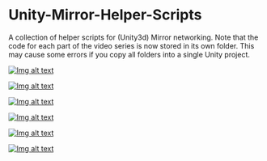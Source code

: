 # Unity-Mirror-Helper-Scripts
A collection of helper scripts for (Unity3d) Mirror networking. Note that the code for each part of the video series is now stored in its own folder. This may cause some errors if you copy all folders into a single Unity project.

[![Img alt text](https://img.youtube.com/vi/jw6O2oUgb20/0.jpg)](https://www.youtube.com/watch?v=jw6O2oUgb20)

[![Img alt text](https://img.youtube.com/vi/fnR982fjB3Y/0.jpg)](https://www.youtube.com/watch?v=fnR982fjB3Y)

[![Img alt text](https://img.youtube.com/vi/d_5S1qLqVKg/0.jpg)](https://www.youtube.com/watch?v=d_5S1qLqVKg)

[![Img alt text](https://img.youtube.com/vi/MxSOvCc-DDI/0.jpg)](https://www.youtube.com/watch?v=MxSOvCc-DDI)

[![Img alt text](https://img.youtube.com/vi/-6DS9wJH8fw/0.jpg)](https://www.youtube.com/watch?v=-6DS9wJH8fw)

[![Img alt text](https://img.youtube.com/vi/W_v17rfpTd8/0.jpg)](https://www.youtube.com/watch?v=W_v17rfpTd8)
